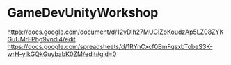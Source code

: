 # GameDevUnityWorkshop
https://docs.google.com/document/d/12vDlh27MUGIZoKoudzAp5LZ08ZYKGuUMrFPhg9vndi4/edit <br/>
https://docs.google.com/spreadsheets/d/1RYnCxcf0BmFqsxbTobeS3K-wrH-yIkGQkGuybabK0ZM/edit#gid=0
